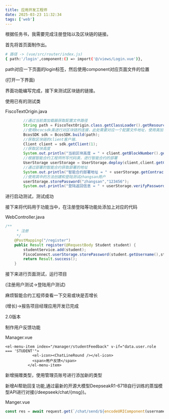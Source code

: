 ```yaml
---
title: 应用开发工程师
date: 2025-03-23 11:32:34
tags: ['web']
---
```


根据任务书，我需要完成注册登陆以及区块链的链接。

首先将首页面制作出。

```sh
# 路径 -> (vue/src/router/index.js)
{ path:'/login',component:() => import('@/views/Login.vue')},
```

path对应一下页面的login标签，然后使用component对应页面文件的位置

(打开一下界面)

界面功能编写完成，接下来测试区块链的链接。

使用已有的测试类

FiscoTextOrigin.java

```java
		//通过当前类加载器获取配置文件路径
		String path = FiscoTextOrigin.class.getClassLoader().getResource("config-fisco.toml").getPath();
        //使用bcocsdk类进行对区块链的连接，此处需要对应一个配置文件地址，使用类加载器获取加载位置
        BcosSDK sdk = BcosSDK.build(path);
        //获取区块链的client客户端.
        Client client = sdk.getClient(1);
        //获取区块高度
        System.out.println("当前区块高度 = " + client.getBlockNumber().getBlockNumber());
        //根据智能合约工程师所写代码类，进行智能合约的部署
        UserStorage userStorage = UserStorage.deploy(client,client.getCryptoSuite().getCryptoKeyPair());
        //通过部署的智能合约获取部署的地址
        System.out.println("智能合约部署地址 = " + userStorage.getContractAddress());
        //使用其中的方法创建和登陆测试zhangsan用户
        userStorage.storePassword("zhangsan","123456");
        System.out.println("登陆返回信息 = " + userStorage.verifyPassword("zhangsan", "123456"));
```

进行启动测试，测试成功

接下来将代码用于功能当中，在注册登陆等功能处添加上对应的代码

WebController.java

```java
/**
     * 注册
     */
    @PostMapping("/register")
    public Result register(@RequestBody Student student) {
        studentService.add(student);
        FiscoConnect.userStorage.storePassword(student.getUsername(),student.getPassword()); //只写这一条就可以了
        return Result.success();
    }
```

接下来进行页面测试，运行项目

(注册用户测试->登陆用户测试)

麻烦智能合约工程师查看一下交易或块是否增长

(增长)->报告项目经理应用开发已完成



2.0版本

制作用户反馈功能

Manager.vue

```vue
<el-menu-item index="/manager/studentFeedback" v-if="data.user.role === 'STUDENT'">
            <el-icon><ChatLineRound /></el-icon>
            <span>用户反馈</span>
          </el-menu-item>
```

新增捐赠类型，使用管理员账号进行添加新的类型

新增AI帮助回复功能,通过最新的开源大模型DeepseakR1-671B自行训练的蒸馏模型API进行对接(/deepseek/chat/{msg})。

Manger.vue

```js
const res = await request.get(`/chat/send/${encodeURIComponent(username)}/${encodeURIComponent(newMessage.value)}`)
```

